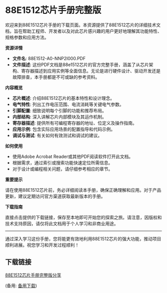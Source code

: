 # 88E1512芯片手册完整版

欢迎来到88E1512芯片手册的下载页面。本资源提供了88E1512芯片的详细技术文档，旨在帮助工程师、开发者以及对此芯片感兴趣的用户更好地理解其功能特性、规格参数和应用方法。

**资源详情**

- **文件名**: 88E1512-A0-NNP2I000.PDF
- **文件描述**: 这份PDF文档是88e1512芯片的官方完整手册，涵盖了从芯片架构、寄存器描述到应用实例等全面信息。无论是进行硬件设计、驱动开发还是故障排查，本手册都是不可或缺的参考资料。

**内容概览**

- **芯片概述**: 介绍88E1512芯片的基本特性和设计理念。
- **电气特性**: 列出工作电压范围、电流消耗等关键电气参数。
- **引脚配置**: 细致说明每个引脚的功能和推荐布局。
- **内部结构**: 深入讲解芯片内部模块及其运作机制。
- **寄存器描述**: 提供所有可编程寄存器的地址、位定义及操作指南。
- **应用示例**: 包含实际应用场景的配置指导和代码示例。
- **调试与测试**: 有关如何有效测试和调试的建议。

**如何使用**

- 使用Adobe Acrobat Reader或其他PDF阅读软件打开此文档。
- 根据需求，通过索引或搜索功能快速定位所需信息。
- 对于设计或编程相关问题，请仔细参考相应的章节。

**重要提示**

请在使用88E1512芯片前，务必详细阅读本手册，确保正确理解和应用。对于产品更新，建议定期访问官方渠道获取最新版本的手册。

**下载指南**

直接点击提供的下载链接，保存至本地即可开始您的探索之旅。请注意，因版权和技术支持原因，请仅将此文档用于个人学习和非商业用途。

---

通过深入学习这份手册，您将能更有效地利用88E1512芯片的强大功能，推动项目顺利进展。祝您学习和开发过程顺利！

## 下载链接
[88E1512芯片手册完整版分享](https://pan.quark.cn/s/93d9952221dd) 

(备用: [备用下载](https://pan.baidu.com/s/1jPP5M9X07aXAnOalcnr8bA?pwd=1234
))

